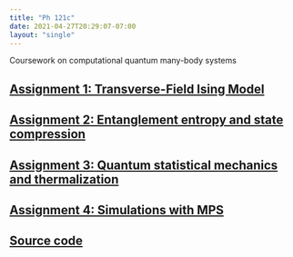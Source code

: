 ```yaml
---
title: "Ph 121c"
date: 2021-04-27T20:29:07-07:00
layout: "single"
---
```


Coursework on computational quantum many-body systems

## [Assignment 1: Transverse-Field Ising Model](asg1/main.pdf)

## [Assignment 2: Entanglement entropy and state compression](asg2)

## [Assignment 3: Quantum statistical mechanics and thermalization](asg3)

## [Assignment 4: Simulations with MPS](asg4)

## [Source code](https://github.com/lxvm/ph121c)

